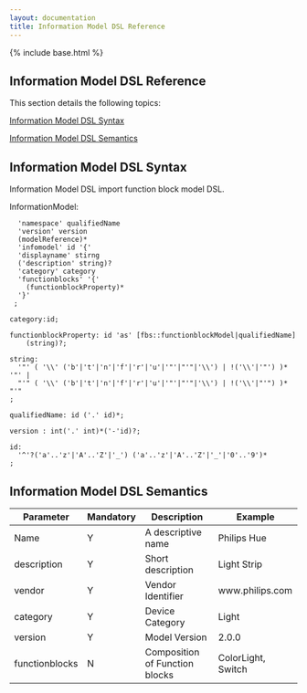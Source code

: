 ```yaml
---
layout: documentation
title: Information Model DSL Reference
---
```

{% include base.html %}

## Information Model DSL Reference

This section details the following topics:

[Information Model DSL Syntax](#information-model-dsl-syntax)  

[Information Model DSL Semantics](#information-model-dsl-semantics)  

## Information Model DSL Syntax

Information Model DSL import function block model DSL.

InformationModel:

	  'namespace' qualifiedName
	  'version' version
      (modelReference)*
      'infomodel' id '{'
      'displayname' stirng
      ('description' string)?
      'category' category
      'functionblocks' '{'
        (functionblockProperty)*
      '}'
     ;

    category:id;

	functionblockProperty: id 'as' [fbs::functionblockModel|qualifiedName]
        (string)?;

    string:
      '"' ( '\\' ('b'|'t'|'n'|'f'|'r'|'u'|'"'|"'"|'\\') | !('\\'|'"') )* '"' |
      "'" ( '\\' ('b'|'t'|'n'|'f'|'r'|'u'|'"'|"'"|'\\') | !('\\'|"'") )* "'"
    ;

	qualifiedName: id ('.' id)*;

    version : int('.' int)*('-'id)?;

    id:
      '^'?('a'..'z'|'A'..'Z'|'_') ('a'..'z'|'A'..'Z'|'_'|'0'..'9')*
    ;

## Information Model DSL Semantics

<table class="table table-bordered">
<thead>
  <tr>
    <th>Parameter</th>
    <th>Mandatory</th>
    <th>Description</th>
    <th>Example</th>
  </tr>
  </thead>
  <tbody>
  <tr>
    <td>Name</td>
    <td>Y</td>
    <td>A descriptive name</td>
    <td>Philips Hue</td>
  </tr>
  <tr>
    <td>description</td>
    <td>Y</td>
    <td>Short description</td>
    <td>Light Strip</td>
  </tr>
  <tr>
    <td>vendor</td>
    <td>Y</td>
    <td>Vendor Identifier </td>
    <td>www.philips.com</td>
  </tr>
  <tr>
    <td>category</td>
    <td>Y</td>
    <td>Device Category</td>
    <td>Light</td>
  </tr>
  <tr>
    <td>version</td>
    <td>Y</td>
    <td>Model Version</td>
    <td>2.0.0</td>
  </tr>
  <tr>
    <td>functionblocks</td>
    <td>N</td>
    <td>Composition of Function blocks</td>
    <td>ColorLight, Switch</td>
  </tr>
  </tbody>
</table>
